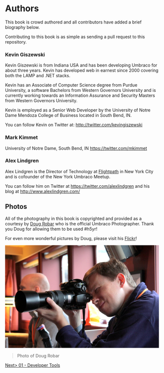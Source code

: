 # Authors
This book is crowd authored and all contributors have added a brief biography  below.

Contributing to this book is as simple as sending a pull request to this repository.

### Kevin Giszewski
Kevin Giszewski is from Indiana USA and has been developing Umbraco for about three years.  Kevin has developed web in earnest since 2000 covering both the LAMP and .NET stacks. 

Kevin has an Associate of Computer Science degree from Purdue University, a software Bachelors from Western Governors University and is currently working towards an Information Assurance and Security Masters from Western Governors University.

Kevin is employed as a Senior Web Developer by the University of Notre Dame Mendoza College of Business located in South Bend, IN.

You can follow Kevin on Twitter at: http://twitter.com/kevingiszewski

### Mark Kimmet
University of Notre Dame, South Bend, IN
https://twitter.com/mkimmet

### Alex Lindgren
Alex Lindgren is the Director of Technology at [Flightpath](http://www.flightpath.com/) in New York City and is cofounder of the New York Umbraco Meetup.

You can follow him on Twitter at https://twitter.com/alexlindgren and his blog at http://www.alexlindgren.com/

## Photos
All of the photography in this book is copyrighted and provided as a courtesy by [Doug Robar](https://twitter.com/drobar) who is the official Umbraco Photographer.  Thank you Doug for allowing them to be used #h5yr!

For even more wonderful pictures by Doug, please visit his [Flickr](https://www.flickr.com/photos/percipientstudios/sets/with/72157605372962113)!

![4372945716_0cecd1e8c2_o.jpg](assets/4372945716_0cecd1e8c2_o.jpg)

>Photo of Doug Robar

[Next> 01 - Developer Tools](01%20-%20Developer%20Tools.md)
